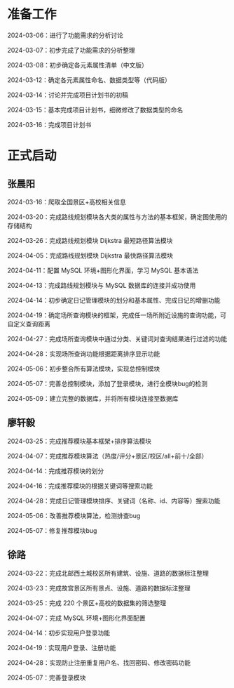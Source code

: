 # 准备工作
2024-03-06：进行了功能需求的分析讨论

2024-03-07：初步完成了功能需求的分析整理

2024-03-08：初步确定各元素属性清单（中文版）

2024-03-12：确定各元素属性命名、数据类型等（代码版）

2024-03-14：讨论并完成项目计划书的初稿

2024-03-15：基本完成项目计划书，细微修改了数据类型的命名

2024-03-16：完成项目计划书
# 正式启动
## 张晨阳
2024-03-16：爬取全国景区+高校相关信息

2024-03-20：完成路线规划模块各大类的属性与方法的基本框架，确定图使用的存储结构

2024-03-26：完成路线规划模块 Dijkstra 最短路径算法模块

2024-04-05：完成路线规划模块 Dijkstra 最快路径算法模块

2024-04-11：配置 MySQL 环境+图形化界面，学习 MySQL 基本语法

2024-04-13：完成路线规划模块与 MySQL 数据库的连接并成功使用

2024-04-14：初步确定日记管理模块的划分和基本属性、完成日记的增删功能

2024-04-19：确定场所查询模块的框架，完成任一场所附近设施的查询功能，可自定义查询距离

2024-04-27：完成场所查询模块中通过分类、关键词对查询结果进行过滤的功能

2024-04-28：实现场所查询功能根据距离排序显示功能

2024-05-06：初步整合所有算法模块，实现总控制模块

2024-05-07：完善总控制模块，添加了登录模块，进行全模块bug的检测

2024-05-09：建立完整的数据库，并将所有模块连接至数据库

## 廖轩毅
2024-03-25：完成推荐模块基本框架+排序算法模块

2024-04-07：完成推荐模块算法（热度/评分+景区/校区/all+前十/全部）

2024-04-14：完成推荐模块的划分

2024-04-16：完成推荐模块的根据关键词等搜索功能

2024-04-28：完成日记管理模块排序、关键词（名称、id、内容等）搜索功能

2024-05-06：改善推荐模块算法，检测排查bug

2024-05-07：修复推荐模块bug

## 徐路
2024-03-22：完成北邮西土城校区所有建筑、设施、道路的数据标注整理

2024-03-23：完成故宫景区所有景点、设施、道路的数据标注整理

2024-03-25：完成 220 个景区+高校的数据集的筛选整理

2024-04-07：完成 MySQL 环境+图形化界面配置

2024-04-14：初步实现用户登录功能

2024-04-19：实现用户登录、注册功能

2024-04-28：实现防止注册重复用户名、找回密码、修改密码功能

2024-05-07：完善登录模块
